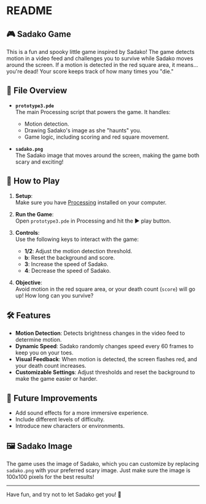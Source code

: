 # README

## 🎮 Sadako Game
This is a fun and spooky little game inspired by Sadako! The game detects motion in a video feed and challenges you to survive while Sadako moves around the screen. If a motion is detected in the red square area, it means... you're dead! Your score keeps track of how many times you "die."

## 📂 File Overview
- **`prototype3.pde`**  
  The main Processing script that powers the game. It handles:
  - Motion detection.
  - Drawing Sadako's image as she "haunts" you.
  - Game logic, including scoring and red square movement.

- **`sadako.png`**  
  The Sadako image that moves around the screen, making the game both scary and exciting!

## 🚀 How to Play
1. **Setup**:  
   Make sure you have [Processing](https://processing.org/download/) installed on your computer.

2. **Run the Game**:  
   Open `prototype3.pde` in Processing and hit the ▶️ play button.

3. **Controls**:  
   Use the following keys to interact with the game:
   - **1/2**: Adjust the motion detection threshold.
   - **b**: Reset the background and score.
   - **3**: Increase the speed of Sadako.
   - **4**: Decrease the speed of Sadako.

4. **Objective**:  
   Avoid motion in the red square area, or your death count (`score`) will go up! How long can you survive?

## 🛠 Features
- **Motion Detection**: Detects brightness changes in the video feed to determine motion.
- **Dynamic Speed**: Sadako randomly changes speed every 60 frames to keep you on your toes.
- **Visual Feedback**: When motion is detected, the screen flashes red, and your death count increases.
- **Customizable Settings**: Adjust thresholds and reset the background to make the game easier or harder.

## 🌟 Future Improvements
- Add sound effects for a more immersive experience.
- Include different levels of difficulty.
- Introduce new characters or environments.

## 🖼 Sadako Image
The game uses the image of Sadako, which you can customize by replacing `sadako.png` with your preferred scary image. Just make sure the image is 100x100 pixels for the best results!

---

Have fun, and try not to let Sadako get you! 👻
